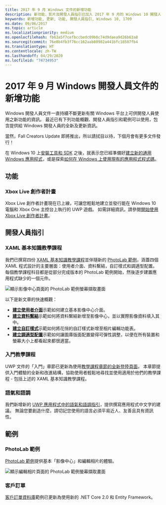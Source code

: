 ```yaml
---
title: 2017 年 9 月 Windows 文件的新增功能
description: 新功能、影片及開發人員指引已加入 2017 年 9 月的 Windows 10 開發人員文件中
keywords: 新增功能, 更新, 功能, 開發人員指引, Windows 10, 1709
ms.date: 09/06/2017
ms.topic: article
ms.localizationpriority: medium
ms.openlocfilehash: fb63a5f7cefbccbedc09b0c74d9daea9d26b63a8
ms.sourcegitcommit: 76e8b4fb3f76cc162aab80982a441bfc18507fb4
ms.translationtype: HT
ms.contentlocale: zh-TW
ms.lasthandoff: 04/29/2020
ms.locfileid: "74734953"
---
```

# <a name="whats-new-in-the-windows-developer-docs-in-september-2017"></a>2017 年 9 月 Windows 開發人員文件的新增功能

Windows 開發人員文件一直持續不斷更新有關 Windows 平台上可供開發人員使用之新功能的資訊。 最近已有下列功能概觀、開發人員指引和範例可以使用，包含提供給 Windows 開發人員的全新及更新資訊。

當然，Fall Creators Update 即將推出，所以請拭目以待，下個月會有更多文件發行！

在 Windows 10 上[安裝工具和 SDK](https://developer.microsoft.com/windows/downloads#_blank) 之後，就表示您已經準備好[建立新的通用 Windows 應用程式](../get-started/your-first-app.md)，或是探索[如何在 Windows 上使用現有的應用程式程式碼](../porting/index.md)。

## <a name="features"></a>功能

### <a name="xbox-live-creators-program"></a>Xbox Live 創作者計畫

Xbox Live 創作者計畫現在已上線，可讓您輕鬆地建立並發行能在 Windows 10 電腦和 Xbox One 主控台上執行的 UWP 遊戲。 如需詳細資訊，請參閱[開始使用 Xbox Live 創作者計畫](https://docs.microsoft.com/gaming/xbox-live/get-started-with-creators/get-started-with-xbox-live-creators.md)。

## <a name="developer-guidance"></a>開發人員指引

### <a name="xaml-basics-tutorials"></a>XAML 基本知識教學課程

我們已撰寫四份 [XAML 基本知識教學課程](https://docs.microsoft.com/windows/uwp/design/basics/xaml-basics-ui)並伴隨新的 [PhotoLab 範例](https://github.com/Microsoft/Windows-appsample-photo-lab)，涵蓋四個 XAML 程式設計的主要層面：使用者介面、資料繫結，自訂樣式和調適型配置。 每個教學課程科目都是從部分完成版本的 PhotoLab 範例開始，然後逐步建置應用程式缺少的一個元件。 

![顯示影像中心頁面的 PhotoLab 範例螢幕擷取畫面](images/PhotoLab-gallery-page.png)  

以下是新文章的快速概觀：

+ [**建立使用者介面**](https://docs.microsoft.com/windows/uwp/design/basics/xaml-basics-ui)示範如何建立基本影像中心介面。
+ [**建立資料繫結**](https://docs.microsoft.com/windows/uwp/data-binding/xaml-basics-data-binding)示範如何將資料繫結新增至影像中心，並以實際影像資料填入其中。
+ [**建立自訂樣式**](https://docs.microsoft.com/windows/uwp/design/controls-and-patterns/xaml-basics-style)示範如何將花俏的自訂樣式新增至相片編輯功能表。
+ [**建立調適型配置**](https://docs.microsoft.com/windows/uwp/design/basics/xaml-basics-adaptive-layout)示範如何讓圖庫版面配置變得可彈性調整，以便在所有裝置和螢幕大小上都看起來都很適當。

### <a name="get-started-tutorials"></a>入門教學課程

UWP 文件的「入門」章節已更新為使用[教學課程章節的全新登陸頁面](https://docs.microsoft.com/windows/uwp/get-started/create-uwp-apps)。 本章節提供入門體驗的全新和改進結構，協助使用者輕鬆地尋找並使用適用於他們的教學課程 - 包括上述的 XAML 基本知識教學課程。

### <a name="voice-and-tone"></a>語氣和語調

我們新增新的 [UWP 應用程式中的語氣和語調指引](https://docs.microsoft.com/windows/uwp/in-app-help/voice-and-tone)，提供撰寫應用程式中文字的建議。 無論您要創造什麼，請切記您使用的語言必須平易近人、友善且具有資訊性。

## <a name="samples"></a>範例

### <a name="photolab-sample"></a>PhotoLab 範例

[PhotoLab 範例](https://github.com/Microsoft/windows-appsample-photo-lab)提供基本「影像中心」和編輯相片的體驗。

![顯示編輯相片頁面的 PhotoLab 範例螢幕擷取畫面](images/PhotoLab-editing-page.png)  

### <a name="customer-orders"></a>客戶訂單

[客戶訂單資料庫](https://github.com/Microsoft/Windows-appsample-customers-orders-database)範例已更新為使用新的 .NET Core 2.0 和 Entity Framework。